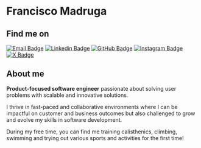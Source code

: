 # Francisco Madruga

## Find me on
[![Email Badge](https://img.shields.io/badge/-Francisco%20Madruga-d54b3d?style=flat-circle&labelColor=d54b3d&logo=gmail&logoColor=white&link=mailto:madruga.francisco@protonmail.com)](mailto:madruga.francisco@protonmail.com)
[![Linkedin Badge](https://img.shields.io/badge/-Francisco%20Madruga-blue?style=flat-circle&logo=Linkedin&logoColor=white&link=https://www.linkedin.com/in/francisco-madruga-0694971b4/)](https://www.linkedin.com/in/francisco-madruga-0694971b4/)
[![GitHub Badge](https://img.shields.io/badge/-FMadruga-24292e?style=flat-circle&labelColor=24292e&logo=github&logoColor=white&link=https://github.com/F-Madruga)](https://github.com/F-Madruga)
[![Instagram Badge](https://img.shields.io/badge/-@francisco_madruga-e02c73?style=flat-circle&labelColor=e02c73&logo=Instagram&logoColor=white&link=https://www.instagram.com/francisco_madruga/)](https://www.instagram.com/francisco_madruga/)
[![X Badge](https://img.shields.io/badge/-@FMadruga98-1ca0f1?style=flat-circle&labelColor=1ca0f1&logo=x&logoColor=white&link=https://twitter.com/FMadruga98)](https://x.com/FMadruga98)

## About me
**Product-focused software engineer** passionate about solving user problems with scalable and innovative solutions.

I thrive in fast-paced and collaborative environments where I can be impactful on customer and business outcomes but also challenged to grow and evolve my skills in software development.

During my free time, you can find me training calisthenics, climbing, swimming and trying out various sports and activities for the first time!
